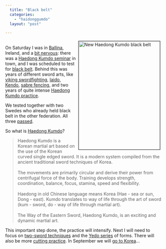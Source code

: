 ```yaml
---
  title: "Black belt"
  categories: 
    - "haidonggumdo"
  layout: "post"

---
```

<p>
<a href="https://d2vqpl3tx84ay5.cloudfront.net/bergie_blackbelt_ballina.JPG"><img src="https://d2vqpl3tx84ay5.cloudfront.net/bergie_blackbelt_ballina-tm.jpg" height="346" width="260" border="1" align="right" hspace="8" vspace="4" alt="New Haedong Kumdo black belt" title="New Haedong Kumdo black belt" /></a>
<br />On Saturday I was in <a href="http://en.wikipedia.org/wiki/Ballina,_County_Mayo">Ballina</a>, Ireland, and a <a href="http://bergie.jaiku.com/presence/41501404">bit nervous</a>: there was a <a href="http://haedong-kumdo.org/en/news/1211234116.html">Haedong Kumdo seminar</a> in town, and I was scheduled to test for <a href="http://en.wikipedia.org/wiki/Black_belt_(martial_arts)">black belt</a>. Behind this was years of different sword arts, like <a href="http://www.greywolves.org/toiminta-matto.html">viking swordfighting</a>, <a href="http://en.wikipedia.org/wiki/Iaid%C5%8D">Iaido</a>, <a href="http://en.wikipedia.org/wiki/Kendo">Kendo</a>, <a href="http://en.wikipedia.org/wiki/Fencing#Sabre">sabre fencing</a>, and two years of quite intense <a href="http://www.haedong-kumdo.fi/harjoittelu/">Haedong Kumdo practice</a>.
</p><p>
We tested together with two Swedes who already held black belt in the other federation. All three <a href="http://bergie.jaiku.com/presence/41529185">passed</a>.
</p><p>
So what is <a href="http://haedong-kumdo.org/en/">Haedong Kumdo</a>?
</p><blockquote>
Haedong Kumdo is a Korean martial art based on the use of the Korean curved single edged sword. It is a modern system compiled from the ancient traditional sword techniques of Korea.
<br /><br />The movements are primarily circular and derive their power from centrifugal force of the body. Training develops strength, coordination, balance, focus, stamina, speed and flexibility.
<br /><br />Haedong in old Chinese language means Korea (Hae - sea or sun, Dong - east). Kumdo translates to way of life through the art of sword (kum - sword, do - way of life through martial art).
<br /><br />The Way of the Eastern Sword, Haedong Kumdo, is an exciting and dynamic martial art.
</blockquote><p>
This important step done, the practice will intensify. Next I will need to focus on <a href="http://www.youtube.com/watch?v=xJebF-3m0JA">two-sword techniques</a> and the <a href="http://www.youtube.com/watch?v=Sant-SC8NXk">Yedo series</a> of forms. There will also be more <a href="http://www.youtube.com/watch?v=8vZ_oxPPJHU">cutting practice</a>. In September we will <a href="http://haedong-kumdo.org/en/news/korea--2008_haedong_kumdo_performance_on_21st_sep-2008.html">go to Korea</a>...
</p>
